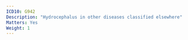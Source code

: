 ```yaml
---
ICD10: G942
Description: "Hydrocephalus in other diseases classified elsewhere"
Matters: Yes
Weight: 1
---
```

